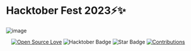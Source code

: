 # Hacktober Fest 2023⚡️✨

![image](https://user-images.githubusercontent.com/70385488/192114009-0830321a-d227-4a4d-8411-6c03b54d7ce6.png)

<div align="center">

[![Open Source Love](https://firstcontributions.github.io/open-source-badges/badges/open-source-v1/open-source.svg)](https://github.com/aman-chhetri/Data-Structures-and-Algorithms)
<img src="https://img.shields.io/badge/HacktoberFest-2023-blueviolet" alt="Hacktober Badge"/>
<img src="https://img.shields.io/static/v1?label=%E2%AD%90&message=Star%20Repo&style=style=flat&color=BC4E99" alt="Star Badge"/>
<a href="#" ><img src="https://img.shields.io/badge/Contributions-Welcome-green.svg?style=flat&logo=github" alt="Contributions" /></a>

</div>
